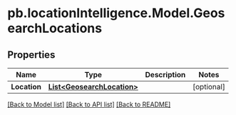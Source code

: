 # pb.locationIntelligence.Model.GeosearchLocations
## Properties

Name | Type | Description | Notes
------------ | ------------- | ------------- | -------------
**Location** | [**List&lt;GeosearchLocation&gt;**](GeosearchLocation.md) |  | [optional] 

[[Back to Model list]](../README.md#documentation-for-models) [[Back to API list]](../README.md#documentation-for-api-endpoints) [[Back to README]](../README.md)

